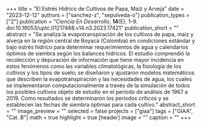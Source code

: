 +++
title = "El Estrés Hídrico de Cultivos de Papa, Maíz y Arveja"
date = "2023-12-12"
authors = ["sanchez-z", "sepulveda-o"]
publication_types = ["2"]
publication = "*Ciencia En Desarrollo*, **14**(E), 1–9. doi:10.19053/uptc.01217488.v14.n3.2023.17421"
publication_short = ""
abstract = "Se analiza la evapotranspiración de los cultivos de papa, maíz y alverja en la región central de Boyacá (Colombia) en condiciones estándar y bajo estrés hídrico para determinar requerimientos de agua y calendarios óptimos de siembra según los balances hídricos. El estudio comprendió la recolección y depuración de información que tiene mayor incidencia en estos fenómenos como las variables climatológicas, la fisiología de los cultivos y los tipos de suelo; se diseñaron y ajustaron modelos matemáticos que describen la evapotranspiración y las necesidades de agua, los cuales se implementaron computacionalmente a través de la simulación de todos los posibles cultivos objeto de estudio en el periodo de análisis de 1967 a 2019. Como resultados se determinaron los periodos críticos y se establecen las fechas de siembra óptimas para cada cultivo."
abstract_short = ""
image_preview = ""
selected = false
projects = ["giaa"]
tags = ["GIAA", "Cat. B"]
math = true
highlight = true
[header]
image = ""
caption = ""
+++
